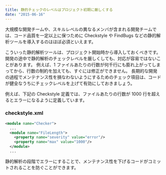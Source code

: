 ```yaml
---
title: 静的チェックのレベルはプロジェクト初期に厳しくする
date: "2015-06-16"
---
```


大規模な開発チームや、スキルレベルの異なるメンバが含まれる開発チームでは、コード品質を一定以上に保つために Checkstyle や FindBugs などの静的解析ツールを導入するのはほぼ必須といえます。

こういった静的解析ツールは、プロジェクト開始時から導入しておくべきです。
開発の途中で静的解析のチェックレベルを厳しくしても、対応が容易ではないことがあります。
例えば、1 ファイルあたりの行数が何千行にも膨れ上がってしまってから、行数の制約を加えても、すぐには修正ができません。
長期的な開発の過程でメンテナンス性を損なわないようにするためのチェック項目は、コードが健全なうちにチェックレベルを上げて有効にしておきましょう。

例えば、下記の Checkstyle 定義では、ファイルあたりの行数が 1000 行を超えるとエラーになるように定義しています。

### checkstyle.xml
```xml
<module name="Checker">
  ...
  <module name="FileLength">
    <property name="severity" value="error"/>
    <property name="max" value="1000"/>
  </module>
  ...
```

静的解析の段階でエラーにすることで、メンテナンス性を下げるコードがコミットされることを防ぐことができます。

